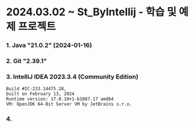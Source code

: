 # 2024.03.02 ~ St_ByIntellij - 학습 및 예제 프로젝트
### 1. Java "21.0.2" (2024-01-16)
### 2. Git "2.39.1"
### 3. IntelliJ IDEA 2023.3.4 (Community Edition)
```
Build #IC-233.14475.28,
built on February 13, 2024
Runtime version: 17.0.10+1-b1087.17 amd64
VM: OpenJDK 64-Bit Server VM by JetBrains s.r.o.
```
### 4.
